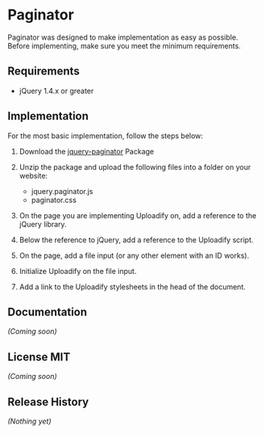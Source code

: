 # Paginator

Paginator was designed to make implementation as easy as possible. Before implementing, make sure you meet the minimum requirements.

## Requirements
- jQuery 1.4.x or greater

## Implementation

For the most basic implementation, follow the steps below:

1. Download the [jquery-paginator](https://raw.github.com/amazingSurge/jquery-paginator) Package

2. Unzip the package and upload the following files into a folder on your website:
   
   -  jquery.paginator.js
   -  paginator.css 

3. On the page you are implementing Uploadify on, add a reference to the jQuery library.

4. Below the reference to jQuery, add a reference to the Uploadify script.

5. On the page, add a file input (or any other element with an ID works).

6. Initialize Uploadify on the file input.

7. Add a link to the Uploadify stylesheets in the head of the document.




## Documentation
_(Coming soon)_

## License MIT
_(Coming soon)_

## Release History
_(Nothing yet)_
